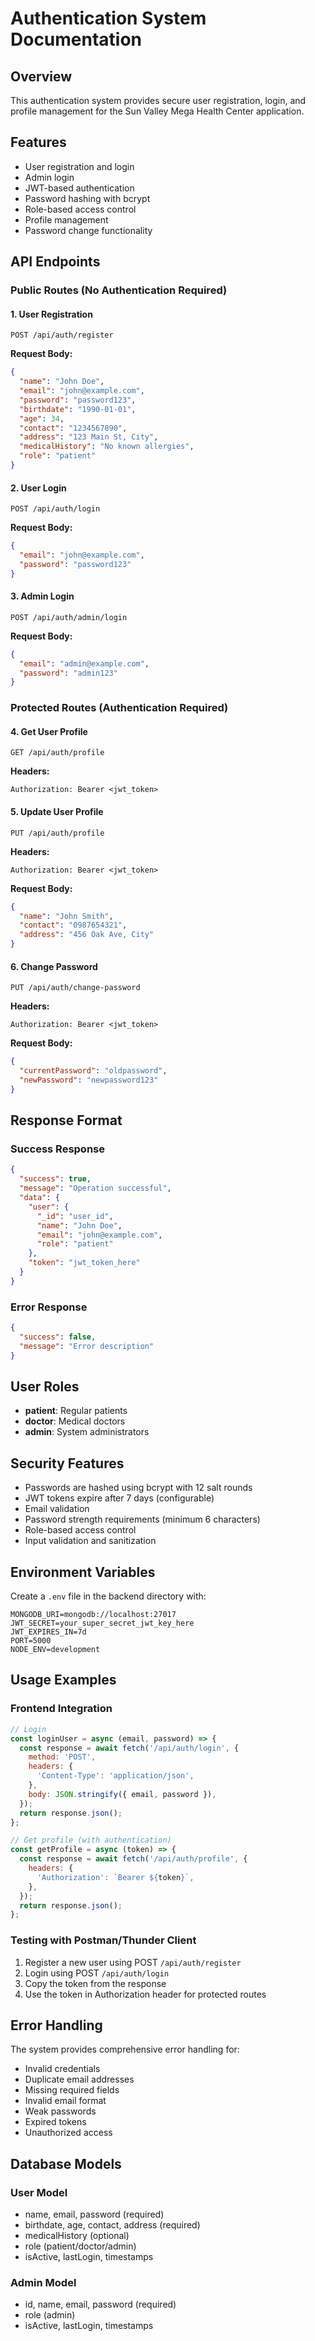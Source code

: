 # Authentication System Documentation

## Overview
This authentication system provides secure user registration, login, and profile management for the Sun Valley Mega Health Center application.

## Features
- User registration and login
- Admin login
- JWT-based authentication
- Password hashing with bcrypt
- Role-based access control
- Profile management
- Password change functionality

## API Endpoints

### Public Routes (No Authentication Required)

#### 1. User Registration
```
POST /api/auth/register
```
**Request Body:**
```json
{
  "name": "John Doe",
  "email": "john@example.com",
  "password": "password123",
  "birthdate": "1990-01-01",
  "age": 34,
  "contact": "1234567890",
  "address": "123 Main St, City",
  "medicalHistory": "No known allergies",
  "role": "patient"
}
```

#### 2. User Login
```
POST /api/auth/login
```
**Request Body:**
```json
{
  "email": "john@example.com",
  "password": "password123"
}
```

#### 3. Admin Login
```
POST /api/auth/admin/login
```
**Request Body:**
```json
{
  "email": "admin@example.com",
  "password": "admin123"
}
```

### Protected Routes (Authentication Required)

#### 4. Get User Profile
```
GET /api/auth/profile
```
**Headers:**
```
Authorization: Bearer <jwt_token>
```

#### 5. Update User Profile
```
PUT /api/auth/profile
```
**Headers:**
```
Authorization: Bearer <jwt_token>
```
**Request Body:**
```json
{
  "name": "John Smith",
  "contact": "0987654321",
  "address": "456 Oak Ave, City"
}
```

#### 6. Change Password
```
PUT /api/auth/change-password
```
**Headers:**
```
Authorization: Bearer <jwt_token>
```
**Request Body:**
```json
{
  "currentPassword": "oldpassword",
  "newPassword": "newpassword123"
}
```

## Response Format

### Success Response
```json
{
  "success": true,
  "message": "Operation successful",
  "data": {
    "user": {
      "_id": "user_id",
      "name": "John Doe",
      "email": "john@example.com",
      "role": "patient"
    },
    "token": "jwt_token_here"
  }
}
```

### Error Response
```json
{
  "success": false,
  "message": "Error description"
}
```

## User Roles
- **patient**: Regular patients
- **doctor**: Medical doctors
- **admin**: System administrators

## Security Features
- Passwords are hashed using bcrypt with 12 salt rounds
- JWT tokens expire after 7 days (configurable)
- Email validation
- Password strength requirements (minimum 6 characters)
- Role-based access control
- Input validation and sanitization

## Environment Variables
Create a `.env` file in the backend directory with:
```
MONGODB_URI=mongodb://localhost:27017
JWT_SECRET=your_super_secret_jwt_key_here
JWT_EXPIRES_IN=7d
PORT=5000
NODE_ENV=development
```

## Usage Examples

### Frontend Integration
```javascript
// Login
const loginUser = async (email, password) => {
  const response = await fetch('/api/auth/login', {
    method: 'POST',
    headers: {
      'Content-Type': 'application/json',
    },
    body: JSON.stringify({ email, password }),
  });
  return response.json();
};

// Get profile (with authentication)
const getProfile = async (token) => {
  const response = await fetch('/api/auth/profile', {
    headers: {
      'Authorization': `Bearer ${token}`,
    },
  });
  return response.json();
};
```

### Testing with Postman/Thunder Client
1. Register a new user using POST `/api/auth/register`
2. Login using POST `/api/auth/login`
3. Copy the token from the response
4. Use the token in Authorization header for protected routes

## Error Handling
The system provides comprehensive error handling for:
- Invalid credentials
- Duplicate email addresses
- Missing required fields
- Invalid email format
- Weak passwords
- Expired tokens
- Unauthorized access

## Database Models

### User Model
- name, email, password (required)
- birthdate, age, contact, address (required)
- medicalHistory (optional)
- role (patient/doctor/admin)
- isActive, lastLogin, timestamps

### Admin Model
- id, name, email, password (required)
- role (admin)
- isActive, lastLogin, timestamps
